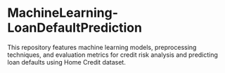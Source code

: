 # MachineLearning-LoanDefaultPrediction
This repository features machine learning models, preprocessing techniques, and evaluation metrics for credit risk analysis and predicting loan defaults using Home Credit dataset.

